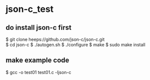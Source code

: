 # json-c_test

## do install json-c first
$ git clone heeps://github.com/json-c/json-c.git<br>
$ cd json-c
$ ./autogen.sh
$ ./configure
$ make
$ sudo make install

## make example code
$ gcc -o test01 test01.c -ljson-c
